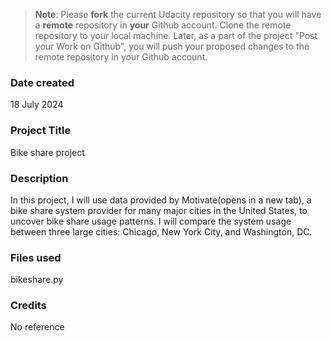 >**Note**: Please **fork** the current Udacity repository so that you will have a **remote** repository in **your** Github account. Clone the remote repository to your local machine. Later, as a part of the project "Post your Work on Github", you will push your proposed changes to the remote repository in your Github account.

### Date created
18 July 2024

### Project Title
Bike share project

### Description
In this project, I will use data provided by Motivate(opens in a new tab), a bike share system provider for many major cities in the United States, to uncover bike share usage patterns. I will compare the system usage between three large cities: Chicago, New York City, and Washington, DC.

### Files used
bikeshare.py

### Credits
No reference

